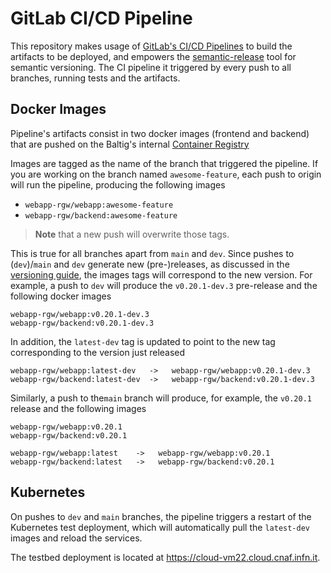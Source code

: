 # GitLab CI/CD Pipeline

This repository makes usage of
[GitLab's CI/CD Pipelines](https://docs.gitlab.com/ee/ci/pipelines/)
to build the artifacts to be deployed, and empowers the
[semantic-release](https://semantic-release.gitbook.io/semantic-release/)
tool for semantic versioning.
The CI pipeline it triggered by every push to all branches, running tests and
the artifacts.

## Docker Images

Pipeline's artifacts consist in two docker images (frontend and backend) that
are pushed on the Baltig's internal
[Container Registry](https://baltig.infn.it/infn-cloud/webapp-rgw/container_registry/)

Images are tagged as the name of the branch that triggered the
pipeline. If you are working on the branch named `awesome-feature`,
each push to origin will run the pipeline, producing the following images

- `webapp-rgw/webapp:awesome-feature`
- `webapp-rgw/backend:awesome-feature`

> **Note** that a new push will overwrite those tags.

This is true for all branches apart from `main` and `dev`.
Since pushes to (`dev`)/`main` and `dev` generate new (pre-)releases,
as discussed in the [versioning guide](git-workflow.md#versioning), the images
tags will correspond to the new version. For example, a push to `dev` will
produce the `v0.20.1-dev.3` pre-release and the following docker images

```
webapp-rgw/webapp:v0.20.1-dev.3
webapp-rgw/backend:v0.20.1-dev.3
```

In addition, the `latest-dev` tag is updated to point to the new tag
corresponding to the version just released

```
webapp-rgw/webapp:latest-dev   ->   webapp-rgw/webapp:v0.20.1-dev.3
webapp-rgw/backend:latest-dev  ->   webapp-rgw/backend:v0.20.1-dev.3
```

Similarly, a push to the`main` branch will produce, for example, the
`v0.20.1` release and the following images

```
webapp-rgw/webapp:v0.20.1
webapp-rgw/backend:v0.20.1 

webapp-rgw/webapp:latest    ->   webapp-rgw/webapp:v0.20.1
webapp-rgw/backend:latest   ->   webapp-rgw/backend:v0.20.1 
```

## Kubernetes

On pushes to `dev` and `main` branches, the pipeline triggers a restart of
the Kubernetes test deployment, which will automatically
pull the `latest-dev` images and reload the services.

The testbed deployment is located at https://cloud-vm22.cloud.cnaf.infn.it.
